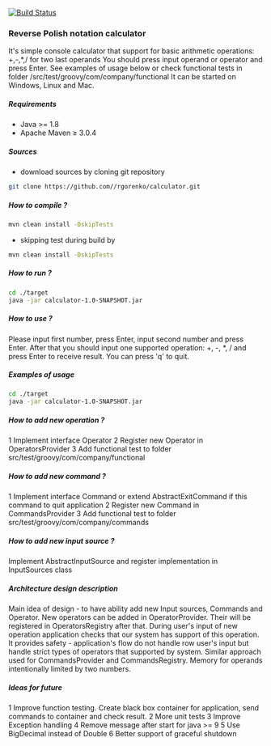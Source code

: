 [![Build Status](https://travis-ci.org/rgorenko/calculator.svg?branch=master)](https://travis-ci.org/rgorenko/calculator)

### Reverse Polish notation calculator

It's simple console calculator that support for basic arithmetic operations: +,-,*,/ for two last operands
You should press input operand or operator and press Enter.
See examples of usage below or check functional tests in folder /src/test/groovy/com/company/functional
It can be started on Windows, Linux and Mac.

##### Requirements
- Java >= 1.8
- Apache Maven ≥ 3.0.4

##### Sources
- download sources by cloning git repository<br>
```bash
git clone https://github.com//rgorenko/calculator.git
```

##### How to compile ?

```bash
mvn clean install -DskipTests
```
- skipping test during build by<br>
```bash
mvn clean install -DskipTests
```
##### How to run ?

```bash
cd ./target
java -jar calculator-1.0-SNAPSHOT.jar
```

##### How to use ?

Please input first number, press Enter, input second number and press Enter.
After that you should input one supported operation: +, -, *, /
and press Enter to receive result.
You can press 'q' to quit.

##### Examples of usage
```bash
cd ./target
java -jar calculator-1.0-SNAPSHOT.jar

```
##### How to add new operation ?
1 Implement interface Operator
2 Register new Operator in OperatorsProvider
3 Add functional test to folder src/test/groovy/com/company/functional

##### How to add new command ?
1 Implement interface Command or extend AbstractExitCommand if this command to quit application 
2 Register new Command in CommandsProvider
3 Add functional test to folder src/test/groovy/com/company/commands

##### How to add new input source ?
Implement AbstractInputSource and register implementation in InputSources class

##### Architecture design description
Main idea of design - to have ability add new Input sources, Commands and Operator.
New operators can be added in OperatorProvider. Their will be registered in OperatorsRegistry after that.
During user's input of new operation application checks that our system has support of this operation.
It provides safety - application's flow do not handle row user's input but handle strict types of operators that supported by system. 
Similar approach used for CommandsProvider and CommandsRegistry.
Memory for operands intentionally limited by two numbers.

##### Ideas for future
1 Improve function testing. Create black box container for application,  send commands to container and check result.
2 More unit tests
3 Improve Exception handling
4 Remove message after start for java >= 9
5 Use BigDecimal instead of Double
6 Better support of graceful shutdown


